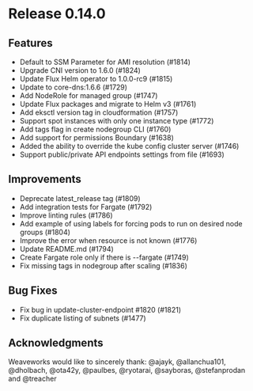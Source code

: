# Release 0.14.0

## Features


- Default to SSM Parameter for AMI resolution (#1814)
- Upgrade CNI version to 1.6.0 (#1824)
- Update Flux Helm operator to 1.0.0-rc9 (#1815)
- Update to core-dns:1.6.6 (#1729)
- Add NodeRole for managed group (#1747)
- Update Flux packages and migrate to Helm v3 (#1761)
- Add eksctl version tag in cloudformation (#1757)
- Support spot instances with only one instance type (#1772)
- Add tags flag in create nodegroup CLI (#1760)
- Add support for permissions Boundary (#1638)
- Added the ability to override the kube config cluster server (#1746)
- Support public/private API endpoints settings from file (#1693)

## Improvements

- Deprecate latest_release tag (#1809)
- Add integration tests for Fargate (#1792)
- Improve linting rules (#1786)
- Add example of using labels for forcing pods to run on desired node groups (#1804)
- Improve the error when resource is not known (#1776)
- Update README.md (#1794)
- Create Fargate role only if there is --fargate (#1749)
- Fix missing tags in nodegroup after scaling (#1836)

## Bug Fixes

- Fix bug in update-cluster-endpoint #1820 (#1821)
- Fix duplicate listing of subnets (#1477)

## Acknowledgments
Weaveworks would like to sincerely thank:
@ajayk, @allanchua101,  @dholbach,   @ota42y, @paulbes, @ryotarai, @sayboras, @stefanprodan and @treacher
